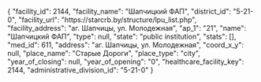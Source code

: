 {
    "facility_id": 2144,
    "facility_name": "Шапчицкий ФАП",
    "district_id": "5-21-0",
    "facility_url": "https:\/\/starcrb.by\/structure\/lpu_list.php",
    "facility_address": "аг. Шапчицы, ул. Молодежная",
    "ap_1": "21",
    "name": "Шапчицкий ФАП",
    "type": null,
    "state": "public institution",
    "stats": [],
    "med_id": 611,
    "address": "аг. Шапчицы, ул. Молодежная",
    "coord_x_y": null,
    "place_name": "Старые Дороги",
    "place_type": "city",
    "year_of_closing": null,
    "year_of_opening": "0",
    "healthcare_facility_key": 2144,
    "administrative_division_id": "5-21-0"
}